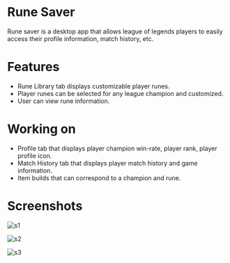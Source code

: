 # Rune Saver
Rune saver is a desktop app that allows league of legends players to easily access their profile information, match history, etc.

# Features 
- Rune Library tab displays customizable player runes.
- Player runes can be selected for any league champion and customized.
- User can view rune information.

# Working on
- Profile tab that displays player champion win-rate, player rank, player profile icon.
- Match History tab that displays player match history and game information.
- Item builds that can correspond to a champion and rune.

# Screenshots
![s1](https://user-images.githubusercontent.com/80051168/178216274-7866e313-5654-4268-b84a-475312b254a0.PNG)

![s2](https://user-images.githubusercontent.com/80051168/178333925-0202939a-df64-44d0-8c11-f803ae04f118.PNG)

![s3](https://user-images.githubusercontent.com/80051168/178333953-e8617cc7-27fb-4e55-92f3-72174ebf8cb8.PNG)
